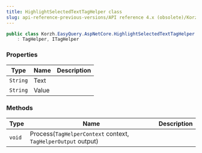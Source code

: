```yaml
---
title: HighlightSelectedTextTagHelper class
slug: api-reference-previous-versions/API reference 4.x (obsolete)/Korzh.EasyQuery.AspNetCore namespace/highlightselectedtexttaghelper-class
---
```



```csharp
public class Korzh.EasyQuery.AspNetCore.HighlightSelectedTextTagHelper
    : TagHelper, ITagHelper

```

### Properties

| Type | Name | Description | 
| --- | --- | --- | 
| `String` | Text |  | 
| `String` | Value |  | 


### Methods

| Type | Name | Description | 
| --- | --- | --- | 
| `void` | Process(`TagHelperContext` context, `TagHelperOutput` output) |  |